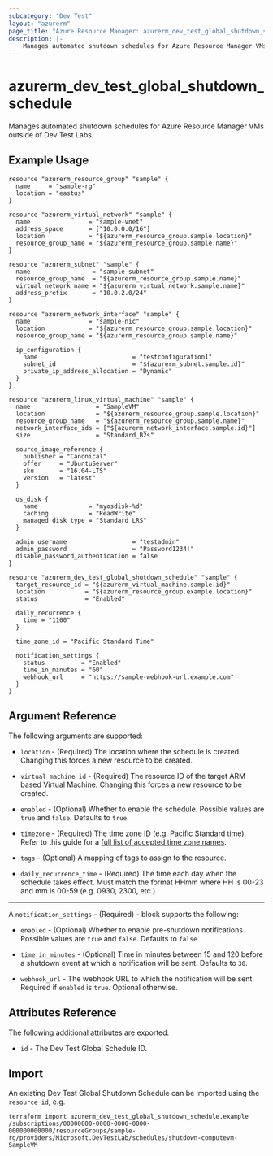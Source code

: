 ```yaml
---
subcategory: "Dev Test"
layout: "azurerm"
page_title: "Azure Resource Manager: azurerm_dev_test_global_shutdown_schedule"
description: |-
    Manages automated shutdown schedules for Azure Resource Manager VMs outside of Dev Test Labs.
---
```


# azurerm_dev_test_global_shutdown_schedule

Manages automated shutdown schedules for Azure Resource Manager VMs outside of Dev Test Labs.

## Example Usage

```hcl
resource "azurerm_resource_group" "sample" {
  name     = "sample-rg"
  location = "eastus"
}

resource "azurerm_virtual_network" "sample" {
  name                = "sample-vnet"
  address_space       = ["10.0.0.0/16"]
  location            = "${azurerm_resource_group.sample.location}"
  resource_group_name = "${azurerm_resource_group.sample.name}"
}

resource "azurerm_subnet" "sample" {
  name                 = "sample-subnet"
  resource_group_name  = "${azurerm_resource_group.sample.name}"
  virtual_network_name = "${azurerm_virtual_network.sample.name}"
  address_prefix       = "10.0.2.0/24"
}

resource "azurerm_network_interface" "sample" {
  name                = "sample-nic"
  location            = "${azurerm_resource_group.sample.location}"
  resource_group_name = "${azurerm_resource_group.sample.name}"

  ip_configuration {
    name                          = "testconfiguration1"
    subnet_id                     = "${azurerm_subnet.sample.id}"
    private_ip_address_allocation = "Dynamic"
  }
}

resource "azurerm_linux_virtual_machine" "sample" {
  name                  = "SampleVM"
  location              = "${azurerm_resource_group.sample.location}"
  resource_group_name   = "${azurerm_resource_group.sample.name}"
  network_interface_ids = ["${azurerm_network_interface.sample.id}"]
  size                  = "Standard_B2s"

  source_image_reference {
    publisher = "Canonical"
    offer     = "UbuntuServer"
    sku       = "16.04-LTS"
    version   = "latest"
  }

  os_disk {
    name              = "myosdisk-%d"
    caching           = "ReadWrite"
    managed_disk_type = "Standard_LRS"
  }

  admin_username		          = "testadmin"
  admin_password                  = "Password1234!"
  disable_password_authentication = false
}

resource "azurerm_dev_test_global_shutdown_schedule" "sample" {
  target_resource_id = "${azurerm_virtual_machine.sample.id}"
  location           = "${azurerm_resource_group.example.location}"
  status             = "Enabled"

  daily_recurrence {
    time = "1100"
  }

  time_zone_id = "Pacific Standard Time"

  notification_settings {
    status          = "Enabled"
    time_in_minutes = "60"
    webhook_url     = "https://sample-webhook-url.example.com"
  }
}
```

## Argument Reference

The following arguments are supported:

* `location` - (Required) The location where the schedule is created. Changing this forces a new resource to be created.

* `virtual_machine_id` - (Required) The resource ID of the target ARM-based Virtual Machine. Changing this forces a new resource to be created.

* `enabled` - (Optional) Whether to enable the schedule. Possible values are `true` and `false`. Defaults to `true`.

* `timezone` - (Required) The time zone ID (e.g. Pacific Standard time). Refer to this guide for a [full list of accepted time zone names](https://jackstromberg.com/2017/01/list-of-time-zones-consumed-by-azure/).

* `tags` - (Optional) A mapping of tags to assign to the resource.

* `daily_recurrence_time` - (Required) The time each day when the schedule takes effect. Must match the format HHmm where HH is 00-23 and mm is 00-59 (e.g. 0930, 2300, etc.)

---

A `notification_settings` - (Required)  - block supports the following:

* `enabled` - (Optional) Whether to enable pre-shutdown notifications. Possible values are `true` and `false`. Defaults to `false`

* `time_in_minutes` - (Optional) Time in minutes between 15 and 120 before a shutdown event at which a notification will be sent. Defaults to `30`.

* `webhook_url` - The webhook URL to which the notification will be sent. Required if `enabled` is `true`. Optional otherwise.

## Attributes Reference

The following additional attributes are exported:

* `id` - The Dev Test Global Schedule ID.

## Import

An existing Dev Test Global Shutdown Schedule can be imported using the `resource id`, e.g.

```shell
terraform import azurerm_dev_test_global_shutdown_schedule.example /subscriptions/00000000-0000-0000-0000-000000000000/resourceGroups/sample-rg/providers/Microsoft.DevTestLab/schedules/shutdown-computevm-SampleVM
```
